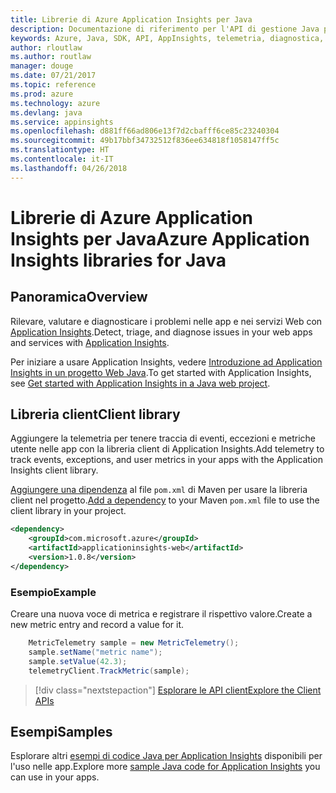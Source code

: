 ```yaml
---
title: Librerie di Azure Application Insights per Java
description: Documentazione di riferimento per l'API di gestione Java per Azure Appplication Insights
keywords: Azure, Java, SDK, API, AppInsights, telemetria, diagnostica, traccia, log, prestazioni
author: rloutlaw
ms.author: routlaw
manager: douge
ms.date: 07/21/2017
ms.topic: reference
ms.prod: azure
ms.technology: azure
ms.devlang: java
ms.service: appinsights
ms.openlocfilehash: d881ff66ad806e13f7d2cbafff6ce85c23240304
ms.sourcegitcommit: 49b17bbf34732512f836ee634818f1058147ff5c
ms.translationtype: HT
ms.contentlocale: it-IT
ms.lasthandoff: 04/26/2018
---
```

# <a name="azure-application-insights-libraries-for-java"></a><span data-ttu-id="17c88-104">Librerie di Azure Application Insights per Java</span><span class="sxs-lookup"><span data-stu-id="17c88-104">Azure Application Insights libraries for Java</span></span>

## <a name="overview"></a><span data-ttu-id="17c88-105">Panoramica</span><span class="sxs-lookup"><span data-stu-id="17c88-105">Overview</span></span>

<span data-ttu-id="17c88-106">Rilevare, valutare e diagnosticare i problemi nelle app e nei servizi Web con [Application Insights](/azure/application-insights/app-insights-overview).</span><span class="sxs-lookup"><span data-stu-id="17c88-106">Detect, triage, and diagnose issues in your web apps and services with [Application Insights](/azure/application-insights/app-insights-overview).</span></span>

<span data-ttu-id="17c88-107">Per iniziare a usare Application Insights, vedere [Introduzione ad Application Insights in un progetto Web Java](/azure/application-insights/app-insights-java-get-started).</span><span class="sxs-lookup"><span data-stu-id="17c88-107">To get started with Application Insights, see [Get started with Application Insights in a Java web project](/azure/application-insights/app-insights-java-get-started).</span></span>

## <a name="client-library"></a><span data-ttu-id="17c88-108">Libreria client</span><span class="sxs-lookup"><span data-stu-id="17c88-108">Client library</span></span>

<span data-ttu-id="17c88-109">Aggiungere la telemetria per tenere traccia di eventi, eccezioni e metriche utente nelle app con la libreria client di Application Insights.</span><span class="sxs-lookup"><span data-stu-id="17c88-109">Add telemetry to track events, exceptions, and user metrics in your apps with the Application Insights client library.</span></span>

<span data-ttu-id="17c88-110">[Aggiungere una dipendenza](https://maven.apache.org/guides/getting-started/index.html#How_do_I_use_external_dependencies) al file `pom.xml` di Maven per usare la libreria client nel progetto.</span><span class="sxs-lookup"><span data-stu-id="17c88-110">[Add a dependency](https://maven.apache.org/guides/getting-started/index.html#How_do_I_use_external_dependencies) to your Maven `pom.xml` file to use the client library in your project.</span></span>

```XML
<dependency>
    <groupId>com.microsoft.azure</groupId>
    <artifactId>applicationinsights-web</artifactId>   
    <version>1.0.8</version>
</dependency>
```   

### <a name="example"></a><span data-ttu-id="17c88-111">Esempio</span><span class="sxs-lookup"><span data-stu-id="17c88-111">Example</span></span>

<span data-ttu-id="17c88-112">Creare una nuova voce di metrica e registrare il rispettivo valore.</span><span class="sxs-lookup"><span data-stu-id="17c88-112">Create a new metric entry and record a value for it.</span></span>

```java
    MetricTelemetry sample = new MetricTelemetry();
    sample.setName("metric name");
    sample.setValue(42.3);
    telemetryClient.TrackMetric(sample);
```

> [!div class="nextstepaction"]
> [<span data-ttu-id="17c88-113">Esplorare le API client</span><span class="sxs-lookup"><span data-stu-id="17c88-113">Explore the Client APIs</span></span>](/java/api/overview/azure/appinsights/client)

## <a name="samples"></a><span data-ttu-id="17c88-114">Esempi</span><span class="sxs-lookup"><span data-stu-id="17c88-114">Samples</span></span>

<span data-ttu-id="17c88-115">Esplorare altri [esempi di codice Java per Application Insights](https://azure.microsoft.com/en-us/resources/samples/?term=insights&platform=java) disponibili per l'uso nelle app.</span><span class="sxs-lookup"><span data-stu-id="17c88-115">Explore more [sample Java code for Application Insights](https://azure.microsoft.com/en-us/resources/samples/?term=insights&platform=java) you can use in your apps.</span></span>
